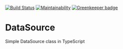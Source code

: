 [![Build Status](https://travis-ci.org/Colonise/DataSource.svg?branch=master)](https://travis-ci.org/Colonise/DataSource)
[![Maintainability](https://api.codeclimate.com/v1/badges/0ae8ed8c9dbb4d8fc266/maintainability)](https://codeclimate.com/github/Colonise/DataSource/maintainability) [![Greenkeeper badge](https://badges.greenkeeper.io/Colonise/DataSource.svg)](https://greenkeeper.io/)

# DataSource
Simple DataSource class in TypeScript
